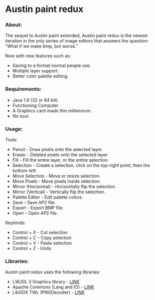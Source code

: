 # Austin paint redux
### About:
The sequel to Austin paint extended, Austin paint redux is the newest iteration in the only series of image editors that answers the question: "What if we make bmp, but worse."

Now with new features such as:
* Saving to a format normal people use.
* Multiple layer support.
* Better color palette editing.

### Requirements:
* Java 1.8 (32 or 64 bit)
* Functioning Computer
* A Graphics card made this millennium.
* No soul

### Usage:
Tools:
* Pencil - Draw pixels onto the selected layer.
* Eraser - Deleted pixels onto the selected layer.
* Fill - Fill the entire layer, or the entire selection.
* Selection - Create a selection, click on the top-right point, then the bottom-left.
* Move Selection - Move or resize selection.
* Move Pixels - Move pixels inside selection.
* Mirror (Horizontal) - Horizontally flip the selection.
* Mirror (Vertical) - Vertically flip the selection.
* Palette Editor - Edit palette colors.
* Save - Save AP2 file.
* Export - Export BMP file.
* Open - Open AP2 file.

Keybinds:
* Control + X - Cut selection
* Control + C - Copy selection
* Control + V - Paste selection
* Control + Z - Undo
### Libraries:
Austin paint redux uses the following libraries:
- LWJGL 3 Graphics library - [LINK](https://www.lwjgl.org/)
- Apache Commons (Lang and IO) - [LINK](https://commons.apache.org/)
- LibGDX TWL (PNGDecoder) - [LINK](https://libgdx.badlogicgames.com/)
